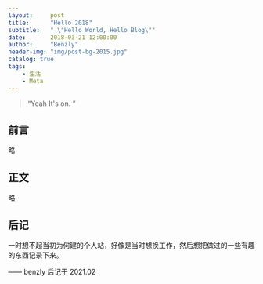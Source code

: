 ```yaml
---
layout:     post
title:      "Hello 2018"
subtitle:   " \"Hello World, Hello Blog\""
date:       2018-03-21 12:00:00
author:     "Benzly"
header-img: "img/post-bg-2015.jpg"
catalog: true
tags:
    - 生活
    - Meta
---
```


> “Yeah It's on. ”


## 前言

略

## 正文
略


## 后记

一时想不起当初为何建的个人站，好像是当时想换工作，然后想把做过的一些有趣的东西记录下来。

—— benzly 后记于 2021.02


